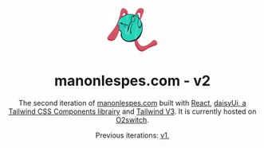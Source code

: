 <div align="center">
  <img alt="Logo" src="./src/images/my-logo.webp" width="100" />
</div>
<h1 align="center">
  manonlespes.com - v2
</h1>
<p align="center">
  The second iteration of <a href="https://manonlespes.com" target="_blank">manonlespes.com</a> built with <a href="https://fr.react.dev/" target="_blank">React</a>, <a href="https://daisyui.com/" target="_blank">daisyUi, a Tailwind CSS Components librairy</a> and <a href="https://v3.tailwindcss.com/" target="_blank">Tailwind V3</a>. It is currently hosted on <a href="https://www.o2switch.fr/" target="_blank">O2switch</a>.
</p>
<p align="center">
  Previous iterations:
  <a href="https://github.com/manonlespes/MyWebsite-V1" target="_blank">v1</a>,
</p>
